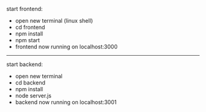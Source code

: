 start frontend:
- open new terminal (linux shell)
- cd frontend
- npm install
- npm start
- frontend now running on localhost:3000

-----------------

start backend:
- open new terminal
- cd backend
- npm install
- node server.js
- backend now running on localhost:3001